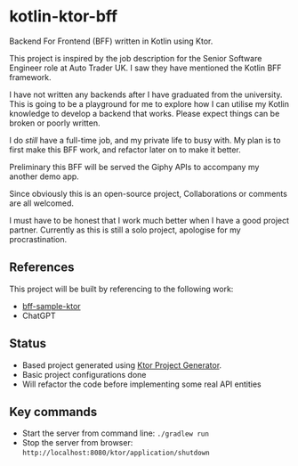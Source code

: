 # kotlin-ktor-bff
Backend For Frontend (BFF) written in Kotlin using Ktor.

This project is inspired by the job description for the Senior Software Engineer role at Auto Trader UK. I saw they have mentioned the Kotlin BFF framework.

I have not written any backends after I have graduated from the university. This is going to be a playground for me to explore how I can utilise my Kotlin knowledge to develop a backend that works. Please expect things can be broken or poorly written. 

I do _still_ have a full-time job, and my private life to busy with. My plan is to first make this BFF work, and refactor later on to make it better.

Preliminary this BFF will be served the Giphy APIs to accompany my another demo app. 

Since obviously this is an open-source project, Collaborations or comments are all welcomed.

I must have to be honest that I work much better when I have a good project partner. Currently as this is still a solo project, apologise for my procrastination. 

## References
This project will be built by referencing to the following work:
- [bff-sample-ktor](https://github.com/michaelpearce-at/bff-sample-ktor)
- ChatGPT 

## Status
- Based project generated using [Ktor Project Generator](https://start.ktor.io/).
- Basic project configurations done
- Will refactor the code before implementing some real API entities

## Key commands 
- Start the server from command line: `./gradlew run`
- Stop the server from browser: `http://localhost:8080/ktor/application/shutdown`
